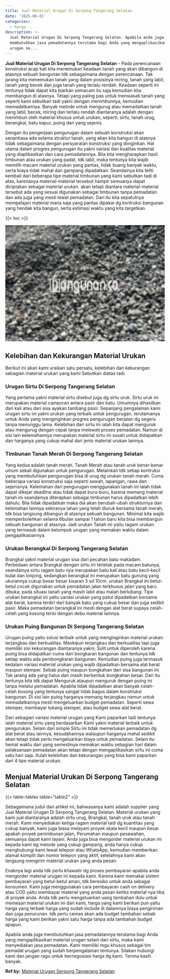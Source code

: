 ```yaml
---
title: Jual Material Urugan Di Serpong Tangerang Selatan
date: '2025-08-01'
categories:
  - harga
description: >-
  Jual Material Urugan Di Serpong Tangerang Selatan. Apabila anda juga
  membutuhkan jasa pemadatannya terutama bagi Anda yang mengaplikasikan material
  urugan se...
---
```


**Jual Material Urugan Di Serpong Tangerang Selatan** – Pada perencanaan konstruksi acap kali kita menemukan keadaan tanah yang akan dibangun di atasnya sebuah bangunan tdk sebagaimana dengan perencanaan. Tak jarang kita menemukan tanah yang dalam posisinya miring, tanah yang labil, tanah yang becek dan juga tanah yang terlalu rendah. Keadaan seperti ini tentunya tidak dapat kita biarkan semacam itu saja kemudian kita membangun di atasnya. Tetapi yang paling pas untuk mensiasati tanah yang seperti kami sebutkan tadi yakni dengan menimbunnya, kemudian memadatkannya. Banyak metode untuk mengurug atau memadatkan tanah yang labil, becek, miring dan terlalu rendah diantaranya adalah dengan menimbun oleh material khusus untuk urukan, seperti; sirtu, tanah urug, berangkal, batu kapur, puing dan yang sejenis.

Dengan itu pengerjaan pengurugan dalam sebuah konstruksi akan senantiasa ada selama struktur tanah, yang akan kita bangun di atasnya tidak sebagaimana dengan persyaratan konstruksi yang diinginkan. Hal utama dalam progres pengurugan itu yakni variasi dan kualitas material yang diaplikasikan dan cara pemadatannya. Bila kita mengharapkan hasil timbunan atau urukan yang padat, tdk labil, maka tentunya kita wajib memilih macam material urukan yang pantas, tidak buang banyak waktu, serta biaya tidak mahal dan gampang dipadatkan. Seandainya kita teliti kembali dari beberapa tipe material timbunan yang kami sebutkan tadi di atas, karenanya material-material tersebut hampir semuanya dapat diciptakan sebagai material urukan. akan tetapi diantara material-material tersebut ada yang sesuai digunakan sebagai timbunan tanpa pemadatan dan ada juga yang mesti lewat pemadatan. Dari itu kita sepatutnya mempelajari material mana saja yang pantas dipakai dg kontruksi bangunan yang hendak kita bangun, serta estimasi waktu yang kita targetkan.

{{< toc >}}

![Jual Material Urugan Di Serpong Tangerang Selatan](/images/jual-urugan-16.png)

## Kelebihan dan Kekurangan Material Urukan

Berikut ini akan kami uraikan satu persatu, kelebihan dan kekurangan sebagian material urukan yang kami Sebutkan diatas tadi.

### Urugan Sirtu Di Serpong Tangerang Selatan

Yang pertama yakni material sirtu disebut juga dg sirtu uruk. Sirtu uruk ini merupakan material campuran antara pasir dan batu. Umumnya dihasilkan dari kali atau dari sisa ayakan tambang pasir. Sepanjang pengalaman kami urugan sirtu ini yakni urukan yang terbaik untuk pengurugan, terutamanya untuk Anda yang menginginkan progres pengurugan berjalan dg segera tanpa menunggu lama. Kelebihan dari sirtu ini ialah kita dapat menguruk atau mengurug dengan cepat tanpa melewati proses pemadatan. Namun di sisi lain kelemahannya merupakan material sirtu ini susah untuk didapatkan dan harganya yang cukup mahal dari jenis material urukan lainnya.

### Timbunan Tanah Merah Di Serpong Tangerang Selatan

Yang kedua adalah tanah merah. Tanah Merah atau tanah uruk benar-benar umum sekali digunakan untuk pengurugan. Melainkan tdk setiap kontruksi yang membutuhkan pengurugan bisa di urug dg urukan tanah merah. Cuma beberapa variasi konstruksi saja seperti sawah, lapangan, rawa dan sejenisnya. Kelemahan dari pengurugan menggunakan tanah ini ialah tidak dapat dikejar deadline atau tidak dapat buru-buru, karena memang material tanah ini seandainya diterapkan sebagai timbunan harus dipadatkan lebih dahulu. Bila tidak dipadatkan maka dia akan berubah-ubah strukturnya dan kelemahan lainnya sekiranya lahan yang telah diuruk bersama tanah merah, tdk bisa langsung dibangun di atasnya sebuah bangunan. Minimal kita wajib memperbolehkan selama 6bulan sampai 1 tahun baru kita bisa membangun sebuah bangunan di atasnya. Jadi urukan Tanah ini yaitu ragam urukan yang termasuk dalam kelompok urugan yang memakan waktu dalam pengaplikasiannya.

### Urukan Berangkal Di Serpong Tangerang Selatan

Brangkal yakni material urugan sisa dari pecahan batu makadam. Perbedaan antara Brangkal dengan sirtu ini terletak pada macam batunya, seandainya sirtu ragam batu nya merupakan batu kali atau batu kecil-kecil bulat dan lonjong, sedangkan berangkal ini merupakan batu gunung yang ukurannya cukup besar besar kisaran 3 sd 10cm. urukan Brangkal ini betul-betul cocok digunakan untuk pemadatan jalan terkhusus jalan yang baru dibuka, pada situasi tanah yang masih labil atau malah berlubang. Tipe urukan berangkal ini yaitu variasi urukan yang patut dipadatkan bersama alat berat, karena terdiri dari banyak batu yang cukup besar dan juga sedikit pasir. Maka pemadatan berangkal ini mesti dengan alat berat supaya celah-celah yang kosong terisi dengan debu material lainnya.

### Urukan Puing Bangunan Di Serpong Tangerang Selatan

Urugan puing yaitu solusi terbaik untuk yang menginginkan material urukan terjangkau dan berkualitas. Meskipun terjangkau dan berkualitas tapi juga memiliki sisi kekurangan diantaranya yakni; Sulit untuk diperoleh karena puing bisa didapatkan cuma dari bongkaran bangunan dan tentunya tdk setiap waktu ada pembongkaran bangunan. Kemudian puing juga termasuk kedalam variasi material urukan yang wajib dipadatkan bersama alat berat maupun stemper. Sebab puing maupun bongkahan dari sisa bangunan ini Tak jarang ada yang halus dan masih berbentuk bongkahan besar. Dari itu tentunya kita tdk dapat Menguruk ataupun menguruk dengan puing ini tanpa melalui pemadatan. Apabila tidak dipadatkan akan banyak celah-celah kosong yang tentunya sangat tidak bagus dalam konstruksi bangunan. Di sisi lain puing harganya memang terjangkau namun untuk memadatkannya mesti mengeluarkan budget pemadatan. Seperti sewa stemper, membayar tukang stemper, atau budget sewa alat berat.

Dari sebagian variasi material urugan yang Kami paparkan tadi tentunya ialah material sirtu yang berdasarkan Kami yakni material terbaik untuk pengurukan. Selain dari simple Sirtu ini tidak memerlukan pemadatan dg alat berat atau lainnya, kesudahannya walaupun harganya mahal sedikit akan tetapi tidak perlu mengeluarkan biaya untuk pemadatan. Selain itu hemat waktu dari yang semestinya memakan waktu sebagian hari dalam pelaksanaan pemadatan akan tetapi dengan mengaplikasikan sirtu ini cuma satu hari saja. Itulah kelebihan dan kekurangan yang bisa kami paparkan dari 4 tipe material urukan.

## Menjual Material Urukan Di Serpong Tangerang Selatan

{{< table-tables table="table2" >}}

Sebagaimana judul dari artikel ini, bahwasanya kami adalah supplier yang Jual Material Urugan Di Serpong Tangerang Selatan. Material urukan yang kami jual diantaranya adalah sirtu urug, Brangkal, tanah uruk atau tanah merah. Kami menyediakan ketiga ragam material tadi dg kuantitas yang cukup banyak, kami juga biasa melayani proyek skala kecil maupun besar apakah proyek penimbunan jalan, Perumahan maupun pesawahan, semuanya dapat kami layani. Anda juga bisa mengorder material urukan ini kepada kami dg metode yang cukup gampang, anda hanya cukup menghubungi kami lewat telepon atau WhatsApp, kemudian memberikan alamat komplit dan nomor telepon yang aktif, setelahnya kami akan langsung mengirim material urukan yang anda pesan.

Enaknya lagi anda tdk perlu khawatir dg proses pembayaran apabila anda mengorder material urugan ini kepada kami. Karena kami memakai sistem pembayaran yang betul-betul aman, tdk beresiko untuk anda sebagai konsumen. Kami juga menggunakan cara pembayaran cash on delivery atau COD yaitu membayar material yang anda pesan ketika material nya tiba di proyek anda. Anda tdk perlu mengeluarkan uang tambahan dulu untuk memesan material urukan ini dari kami, harga yang kami berikan pun yaitu harga yang terbaik harga yang sudah include di dalamnya biaya pengiriman dan juga penurunan. tdk perlu cemas akan ada budget tambahan sebab harga yang kami berikan yakni satu harga tanpa ada tambahan budget apapun.

Apabila anda juga membutuhkan jasa pemadatannya terutama bagi Anda yang mengaplikasikan material urugan selain dari sirtu, maka kami menyediakan jasa pemadatan. Kami memiliki regu khusus sebagai tim pemadat urugan yang sudah berpengalaman tentunya. Silakan hubungi kami dan jangan ragu untuk bernegosiasi harga dg kami. Terima kasih banyak.

**Ref by:** [Material Urugan Serpong Tangerang Selatan](https://id.wikipedia.org/wiki/Material)
